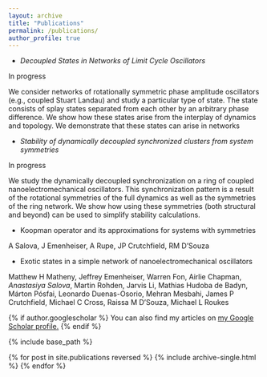 ```yaml
---
layout: archive
title: "Publications"
permalink: /publications/
author_profile: true
---
```

+ *Decoupled States in Networks of Limit Cycle Oscillators*

In progress

We consider networks of rotationally symmetric phase amplitude oscillators (e.g., coupled Stuart Landau) and study a particular type of state.
The state consists of splay states separated from each other by an arbitrary phase difference.
We show how these states arise from the interplay of dynamics and topology.
We demonstrate that these states can arise in networks 

+ *Stability of dynamically decoupled synchronized clusters from system symmetries*

In progress

We study the dynamically decoupled synchronization on a ring of coupled nanoelectromechanical oscillators.
This synchronization pattern is a result of the rotational symmetries of the full dynamics as well as the symmetries of the ring network.
We show how using these symmetries (both structural and beyond) can be used to simplify stability calculations.

+ Koopman operator and its approximations for systems with symmetries

A Salova, J Emenheiser, A Rupe, JP Crutchfield, RM D’Souza

+ Exotic states in a simple network of nanoelectromechanical oscillators

Matthew H Matheny, Jeffrey Emenheiser, Warren Fon, Airlie Chapman, *Anastasiya Salova*, Martin Rohden, Jarvis Li, Mathias Hudoba de Badyn, Márton Pósfai, Leonardo Duenas-Osorio, Mehran Mesbahi, James P Crutchfield, Michael C Cross, Raissa M D’Souza, Michael L Roukes

{% if author.googlescholar %}
  You can also find my articles on <u><a href="{{author.googlescholar}}">my Google Scholar profile</a>.</u>
{% endif %}

{% include base_path %}

{% for post in site.publications reversed %}
  {% include archive-single.html %}
{% endfor %}
